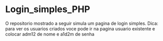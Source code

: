 # Login_simples_PHP
O repositorio mostrado a seguir simula um pagina de login simples. Dica: para ver os usuarios criados voce pode ir na pagina usuario existente e colocar adm12 de nome e a1d2m de senha  

